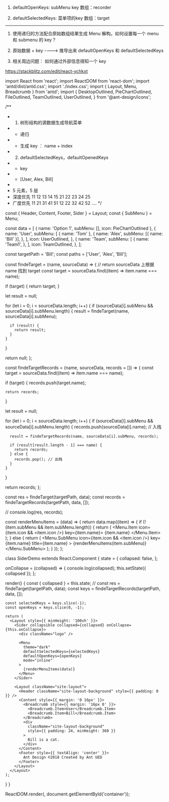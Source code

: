 1. defaultOpenKeys: subMenu key 数组：recorder

2. defaultSelectedKeys: 菜单项的key 数组：target

--------------------------------------
1. 使用递归的方法配合原始数组结果生成 Menu 解构。如何设置每一个 menu 和 submenu 的 key？

2. 原始数据 + key ----> 推导出来 defaultOpenKeys 和 defaultSelectedKeys

3. 相关周边问题： 如何通过外部信息得知一个 key

https://stackblitz.com/edit/react-ychkxt

import React from 'react';
import ReactDOM from 'react-dom';
import 'antd/dist/antd.css';
import './index.css';
import { Layout, Menu, Breadcrumb } from 'antd';
import {
  DesktopOutlined,
  PieChartOutlined,
  FileOutlined,
  TeamOutlined,
  UserOutlined,
} from '@ant-design/icons';

/**
 * 1. 树形结构的源数据生成导航菜单
 *    - 递归
 *    - 生成 key ： name + index
 * 2. defaultSelectedKeys，defaultOpenedKeys
 *    - key
 *    - [User, Alex, Bill]
 *
 * 5 元素，5 层
 * 深度优先 11 12 13 14 15  21 22 23 24 25
 * 广度优先 11 21 31 41 51  12 22 32 42 52 ....
 */

const { Header, Content, Footer, Sider } = Layout;
const { SubMenu } = Menu;

const data = [
  { name: 'Option 1', subMenu: [], icon: PieChartOutlined },
  {
    name: 'User',
    subMenu: [
      { name: 'Tom' },
      {
        name: 'Alex',
        subMenu: [{ name: 'Bill' }],
      },
    ],
    icon: UserOutlined,
  },
  {
    name: 'Team',
    subMenu: [
      {
        name: 'Team1',
      },
    ],
    icon: TeamOutlined,
  },
];

const targetPath = 'Bill';
const paths = ['User', 'Alex', 'Bill'];

const findeTarget = (name, sourceData) => {
  // return sourceData 上根据 name 找到 target
  const target = sourceData.find((item) => item.name === name);

  if (target) {
    return target;
  }

  let result = null;

  for (let i = 0; i < sourceData.length; i++) {
    if (sourceData[i].subMenu && sourceData[i].subMenu.length) {
      result = findeTarget(name, sourceData[i].subMenu);

      if (result) {
        return result;
      }
    }
  }

  return null;
};

const findeTargetRecords = (name, sourceData, records = []) => {
  const target = sourceData.find((item) => item.name === name);

  if (target) {
    records.push(target.name);

    return records;
  }

  let result = null;

  for (let i = 0; i < sourceData.length; i++) {
    if (sourceData[i].subMenu && sourceData[i].subMenu.length) {
      records.push(sourceData[i].name); // 入栈

      result = findeTargetRecords(name, sourceData[i].subMenu, records);

      if (result[result.length - 1] === name) {
        return records;
      } else {
        records.pop(); // 出栈
      }
    }
  }

  return records;
};

const res = findeTarget(targetPath, data);
const records = findeTargetRecords(targetPath, data, []);

// console.log(res, records);

const renderMenuItems = (data) => {
  return data.map((item) => {
    if (!(item.subMenu && item.subMenu.length)) {
      return (
        <Menu.Item icon={item.icon && <item.icon />} key={item.name}>
          {item.name}
        </Menu.Item>
      );
    } else {
      return (
        <Menu.SubMenu
          icon={item.icon && <item.icon />}
          key={item.name}
          title={item.name}
        >
          {renderMenuItems(item.subMenu)}
        </Menu.SubMenu>
      );
    }
  });
};

class SiderDemo extends React.Component {
  state = {
    collapsed: false,
  };

  onCollapse = (collapsed) => {
    console.log(collapsed);
    this.setState({ collapsed });
  };

  render() {
    const { collapsed } = this.state;
    // const res = findeTarget(targetPath, data);
    const keys = findeTargetRecords(targetPath, data, []);

    const selectedKeys = keys.slice(-1);
    const openKeys = keys.slice(0, -1);

    return (
      <Layout style={{ minHeight: '100vh' }}>
        <Sider collapsible collapsed={collapsed} onCollapse={this.onCollapse}>
          <div className="logo" />

          <Menu
            theme="dark"
            defaultSelectedKeys={selectedKeys}
            defaultOpenKeys={openKeys}
            mode="inline"
          >
            {renderMenuItems(data)}
          </Menu>
        </Sider>

        <Layout className="site-layout">
          <Header className="site-layout-background" style={{ padding: 0 }} />
          <Content style={{ margin: '0 16px' }}>
            <Breadcrumb style={{ margin: '16px 0' }}>
              <Breadcrumb.Item>User</Breadcrumb.Item>
              <Breadcrumb.Item>Bill</Breadcrumb.Item>
            </Breadcrumb>
            <div
              className="site-layout-background"
              style={{ padding: 24, minHeight: 360 }}
            >
              Bill is a cat.
            </div>
          </Content>
          <Footer style={{ textAlign: 'center' }}>
            Ant Design ©2018 Created by Ant UED
          </Footer>
        </Layout>
      </Layout>
    );
  }
}

ReactDOM.render(<SiderDemo />, document.getElementById('container'));